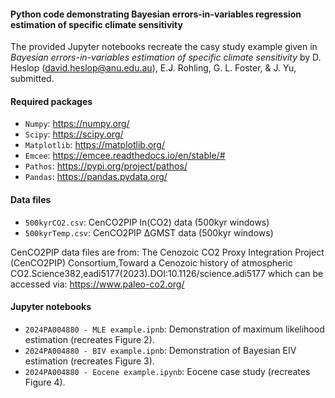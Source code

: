 #### Python code demonstrating Bayesian errors-in-variables regression estimation of specific climate sensitivity

The provided Jupyter notebooks recreate the casy study example given in *Bayesian errors-in-variables estimation of specific climate sensitivity*
by D. Heslop (david.heslop@anu.edu.au), E.J. Rohling, G. L. Foster, & J. Yu, submitted.

#### Required packages
- ```Numpy```: https://numpy.org/
- ```Scipy```: https://scipy.org/
- ```Matplotlib```: https://matplotlib.org/
- ```Emcee```: https://emcee.readthedocs.io/en/stable/#
- ```Pathos```: https://pypi.org/project/pathos/
- ```Pandas```: https://pandas.pydata.org/

#### Data files
- ```500kyrCO2.csv```: CenCO2PIP ln(CO2) data (500kyr windows)
- ```500kyrTemp.csv```: CenCO2PIP ΔGMST data (500kyr windows)

CenCO2PIP data files are from:
The Cenozoic CO2 Proxy Integration Project (CenCO2PIP) Consortium,Toward a Cenozoic history of atmospheric CO2.Science382,eadi5177(2023).DOI:10.1126/science.adi5177
which can be accessed via:
https://www.paleo-co2.org/

#### Jupyter notebooks
- ```2024PA004880 - MLE example.ipnb```: Demonstration of maximum likelihood estimation (recreates Figure 2).
- ```2024PA004880 - BIV example.ipnb```: Demonstration of Bayesian EIV estimation (recreates Figure 3).
- ```2024PA004880 - Eocene example.ipynb```: Eocene case study (recreates Figure 4).
